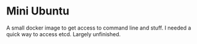 # Mini Ubuntu

A small docker image to get access to command line and stuff. I needed a quick way to access etcd. Largely unfinished.